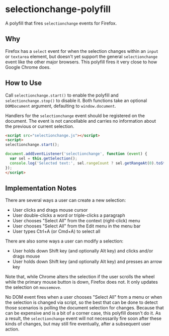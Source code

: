 selectionchange-polyfill
========================

A polyfill that fires `selectionchange` events for Firefox.

Why
---

Firefox has a `select` event for when the selection changes within an `input`
or `textarea` element, but doesn't yet support the general `selectionchange`
event like the other major browsers. This polyfill fires it very close to how
Google Chrome does.

How to Use
----------

Call `selectionchange.start()` to enable the polyfill and `selectionchange.stop()`
to disable it. Both functions take an optional `DOMDocument` argument, defaulting
to `window.document`.

Handlers for the `selectionchange` event should be registered on the document.
The event is not cancellable and carries no information about the previous or
current selection.

```HTML
<script src="selectionchange.js"></script>
<script>
selectionchange.start();

document.addEventListener('selectionchange', function (event) {
  var sel = this.getSelection();
  console.log('Selected text:', sel.rangeCount ? sel.getRangeAt(0).toString() : null);
});
</script>
```

Implementation Notes
--------------------

There are several ways a user can create a new selection:
  - User clicks and drags mouse cursor
  - User double-clicks a word or triple-clicks a paragraph
  - User chooses "Select All" from the context (right-click) menu
  - User chooses "Select All" from the Edit menu in the menu bar
  - User types Ctrl+A (or Cmd+A) to select all

There are also some ways a user can modify a selection:
  - User holds down Shift key (and optionally Alt key) and clicks and/or drags mouse
  - User holds down Shift key (and optionally Alt key) and presses an arrow key

Note that, while Chrome alters the selection if the user scrolls the
wheel while the primary mouse button is down, Firefox does not. It only
updates the selection on `mousemove`.

No DOM event fires when a user chooses "Select All" from a menu or when the
selection is changed via script, so the best that can be done to detect those
scenarios is polling the document selection for changes. Because that can be
expensive and is a bit of a corner case, this polyfill doesn't do it. As a result,
the `selectionchange` event will not necessarily fire soon after these kinds of
changes, but may still fire eventually, after a subsequent user action.
